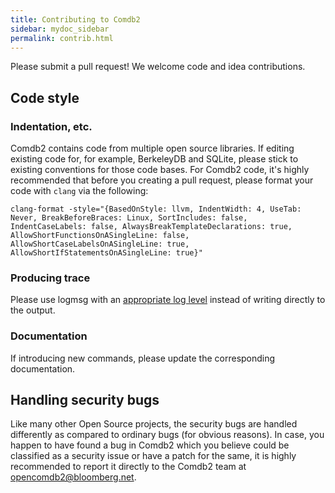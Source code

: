 ```yaml
---
title: Contributing to Comdb2
sidebar: mydoc_sidebar
permalink: contrib.html
---
```


Please submit a pull request!  We welcome code and idea contributions.

## Code style

### Indentation, etc.

Comdb2 contains code from multiple open source libraries.   If editing existing code for, for example, BerkeleyDB and
SQLite, please stick to existing conventions for those code bases.  For Comdb2 code, it's highly recommended that
before you creating a pull request, please format your code with `clang` via the following:

```
clang-format -style="{BasedOnStyle: llvm, IndentWidth: 4, UseTab: Never, BreakBeforeBraces: Linux, SortIncludes: false, IndentCaseLabels: false, AlwaysBreakTemplateDeclarations: true, AllowShortFunctionsOnASingleLine: false, AllowShortCaseLabelsOnASingleLine: true, AllowShortIfStatementsOnASingleLine: true}"
```

### Producing trace

Please use logmsg with an [appropriate log level](op.html#logmsg-level) instead of writing directly to the output.

### Documentation

If introducing new commands, please update the corresponding documentation.

## Handling security bugs

Like many other Open Source projects, the security bugs are handled differently
as compared to ordinary bugs (for obvious reasons). In case, you happen to have
found a bug in Comdb2 which you believe could be classified as a security issue
or have a patch for the same, it is highly recommended to report it directly to
the Comdb2 team at [opencomdb2@bloomberg.net](mailto:opencomdb2@bloomberg.net).
